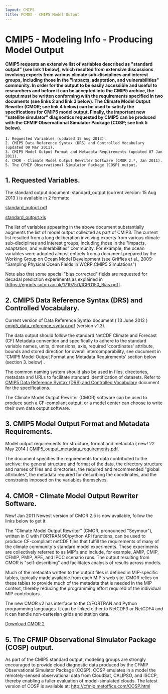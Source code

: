 ```yaml
---
layout: CMIP5
title: PCMDI - CMIP5 Model Output
---
```

# CMIP5 - Modeling Info - Producing Model Output


#### CMIP5 requests an extensive list of variables described as "standard output" (see link 1 below), which resulted from extensive discussions involving experts from various climate sub-disciplines and interest groups, including those in the "impacts, adaptation, and vulnerabilities" community. In order for the output to be easily accessible and useful to researchers and before it can be accepted into the CMIP5 archive, the output must be written conforming with the requirements specified in two documents (see links 2 and link 3 below). The Climate Model Output Rewriter (CMOR; see link 4 below) can be used to satisfy the specifications for CMIP5 model output. Finally, the important new "satellite simulator" diagnostics requested by CMIP5 can be produced with the CFMIP Observational Simulator Package (COSP; see link 5 below).

    1. Requested Variables (updated 15 Aug 2013).
    2. CMIP5 Data Reference Syntax (DRS) and Controlled Vocabulary (updated 09 Mar 2011).
    3. CMIP5 Model Output Format and Metadata Requirements (updated 07 Jan 2011).
    4. CMOR - Climate Model Output Rewriter Software (CMOR 2.*, Jan 2011).
    5. The CFMIP Observational Simulator Package (COSP) output.



## 1. Requested Variables.

 

 

The standard output document: standard_output (current version: 15 Aug 2013 ) is available in 2 formats:

[standard_output.pdf][stand_pdf]

[standard_output.xls][stand_xls]


The list of variables appearing in the above document substantially augments the list of model output collected as part of CMIP3. The current list resulted from a long deliberation involving experts from various climate sub-disciplines and interest groups, including those in the "impacts, adaptation, and vulnerabilities" community. For example, the ocean variables were adopted almost entirely from a document prepared by the Working Group on Ocean Model Development (see Griffies et al., 2009: "Sampling Physical Ocean Fields in WCRP CMIP5 Simulations")

Note also that some special "bias corrected" fields are requested for decadal prediction experiments as explained in [https://eprints.soton.ac.uk/171975/1/ICPO150_Bias.pdf] .


## 2. CMIP5 Data Reference Syntax (DRS) and Controlled Vocabulary.

 

Current version of Data Reference Syntax document ( 13 June 2012 ) [cmip5_data_reference_syntax.pdf][ref] (version v1.3).



The data output should follow the standard NetCDF Climate and Forecast (CF) Metadata convention and specifically to adhere to the standard variable names, units, dimensions, axis, required 'coordinates' attribute, bounds and stored direction for overall intercomparability, see document in 'CMIP5 Model Output Format and Metadata Requirements' section below (section 3. below) .

The common naming system should also be used in files, directories, metadata and URLs to facilitate standard identification of datasets. Refer to [CMIP5 Data Reference Syntax (DRS) and Controlled Vocabulary](ref) document for the specifications.

The Climate Model Output Rewriter (CMOR) software can be used to produce such a CF-compliant output, or a model center can choose to write their own data output software.


## 3. CMIP5 Model Output Format and Metadata Requirements.

 

Model output requirements for structure, format and metadata ( new! 22 May 2014 ) [CMIP5_output_metadata_requirements.pdf](docs/CMIP5_output_metadata_requirements.pdf).

 

The document specifies the requirements for data contributed to the archive: the general structure and format of the data, the directory structure and names of files and directories, the required and recommended "global attributes", the metadata required for describing the coordinates, and the constraints imposed on the variables themselves.

 

## 4. CMOR - Climate Model Output Rewriter Software.

 

New! Jan 2011 Newest version of CMOR 2.5 is now available, follow the links below to get it.

The "Climate Model Output Rewriter" (CMOR, pronounced "Seymour"), written in C with FORTRAN 90/python API functions, can be used to produce CF-compliant netCDF files that fulfill the requirements of many of the climate community's standard model experiments. These experiments are collectively referred to as MIP's and include, for example, AMIP, CMIP, CFMIP, PMIP, APE, and IPCC scenario runs. The output resulting from CMOR is "self-describing" and facilitates analysis of results across models.

Much of the metadata written to the output files is defined in MIP-specific tables, typically made available from each MIP's web site. CMOR relies on these tables to provide much of the metadata that is needed in the MIP context, thereby reducing the programming effort required of the individual MIP contributors.

The new CMOR v2 has interface to the C/FORTRAN and Python programming languages. It can be linked either to NetCDF3 or NetCDF4 and it can handle non-cartesian grids and station data.

[Download CMOR 2][cmor]



## 5. The CFMIP Observational Simulator Package (COSP) output.

As part of the CMIP5 standard output, modeling groups are strongly encouraged to provide cloud diagnostic data produced by the CFMIP Observational Simulator Package (COSP). COSP emulates in a model the remotely-sensed observational data from CloudSat, CALIPSO, and ISCCP, thereby enabling a fuller evaluation of model-simulated clouds. The latest version of COSP is available at: http://cfmip.metoffice.com/COSP.html



[ref]: docs/cmip5_data_reference_syntax.pdf
[cmor]: http://cmor.llnl.gov/
[stand_pdf]: docs/standard_output.pdf
[stand_xls]: docs/standard_output.xls